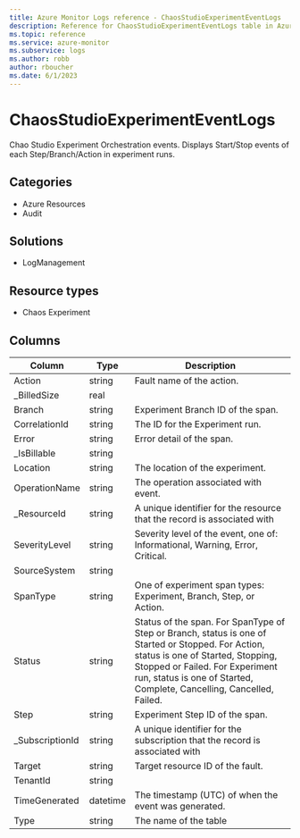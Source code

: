 ```yaml
---
title: Azure Monitor Logs reference - ChaosStudioExperimentEventLogs
description: Reference for ChaosStudioExperimentEventLogs table in Azure Monitor Logs.
ms.topic: reference
ms.service: azure-monitor
ms.subservice: logs
ms.author: robb
author: rboucher
ms.date: 6/1/2023
---
```


# ChaosStudioExperimentEventLogs

 Chao Studio Experiment Orchestration events. Displays Start/Stop events of each Step/Branch/Action in experiment runs.

## Categories

- Azure Resources
- Audit
## Solutions

- LogManagement
## Resource types

- Chaos Experiment




## Columns

| Column | Type | Description |
| --- | --- | --- |
| Action | string | Fault name of the action. |
| _BilledSize | real |  |
| Branch | string | Experiment Branch ID of the span. |
| CorrelationId | string | The ID for the Experiment run. |
| Error | string | Error detail of the span. |
| _IsBillable | string |  |
| Location | string | The location of the experiment. |
| OperationName | string | The operation associated with event. |
| _ResourceId | string | A unique identifier for the resource that the record is associated with |
| SeverityLevel | string | Severity level of the event, one of: Informational, Warning, Error, Critical. |
| SourceSystem | string |  |
| SpanType | string | One of experiment span types: Experiment, Branch, Step, or Action. |
| Status | string | Status of the span. For SpanType of Step or Branch, status is one of Started or Stopped. For Action, status is one of Started, Stopping, Stopped or Failed. For Experiment run, status is one of Started, Complete, Cancelling, Cancelled, Failed. |
| Step | string | Experiment Step ID of the span. |
| _SubscriptionId | string | A unique identifier for the subscription that the record is associated with |
| Target | string | Target resource ID of the fault. |
| TenantId | string |  |
| TimeGenerated | datetime | The timestamp (UTC) of when the event was generated. |
| Type | string | The name of the table |
